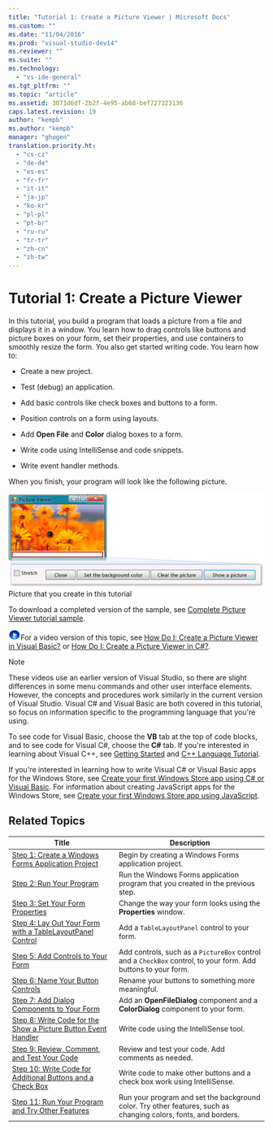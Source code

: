 ```yaml
---
title: "Tutorial 1: Create a Picture Viewer | Microsoft Docs"
ms.custom: ""
ms.date: "11/04/2016"
ms.prod: "visual-studio-dev14"
ms.reviewer: ""
ms.suite: ""
ms.technology: 
  - "vs-ide-general"
ms.tgt_pltfrm: ""
ms.topic: "article"
ms.assetid: 3071d6df-2b2f-4e95-ab68-bef727323136
caps.latest.revision: 19
author: "kempb"
ms.author: "kempb"
manager: "ghogen"
translation.priority.ht: 
  - "cs-cz"
  - "de-de"
  - "es-es"
  - "fr-fr"
  - "it-it"
  - "ja-jp"
  - "ko-kr"
  - "pl-pl"
  - "pt-br"
  - "ru-ru"
  - "tr-tr"
  - "zh-cn"
  - "zh-tw"
---
```

# Tutorial 1: Create a Picture Viewer
In this tutorial, you build a program that loads a picture from a file and displays it in a window. You learn how to drag controls like buttons and picture boxes on your form, set their properties, and use containers to smoothly resize the form. You also get started writing code. You learn how to:  
  
-   Create a new project.  
  
-   Test (debug) an application.  
  
-   Add basic controls like check boxes and buttons to a form.  
  
-   Position controls on a form using layouts.  
  
-   Add **Open File** and **Color** dialog boxes to a form.  
  
-   Write code using IntelliSense and code snippets.  
  
-   Write event handler methods.  
  
 When you finish, your program will look like the following picture.  
  
 ![Picture that you create in this tutorial](../ide/media/express_pictureviewerdone.png "Express_PictureViewerDone")  
Picture that you create in this tutorial  
  
 To download a completed version of the sample, see [Complete Picture Viewer tutorial sample](http://code.msdn.microsoft.com/Complete-Picture-Viewer-7d91d3a8).  
  
 ![link to video](../data-tools/media/playvideo.gif "PlayVideo")For a video version of this topic, see [How Do I: Create a Picture Viewer in Visual Basic?](http://go.microsoft.com/fwlink/?LinkId=205207) or [How Do I: Create a Picture Viewer in C#?](http://go.microsoft.com/fwlink/?LinkId=205198).  
  
> [!NOTE]
>  These videos use an earlier version of Visual Studio, so there are slight differences in some menu commands and other user interface elements. However, the concepts and procedures work similarly in the current version of Visual Studio. Visual C# and Visual Basic are both covered in this tutorial, so focus on information specific to the programming language that you're using.  
>   
>  To see code for Visual Basic, choose the **VB** tab at the top of code blocks, and to see code for Visual C#, choose the **C#** tab. If you're interested in learning about Visual C++, see [Getting Started](../misc/getting-started-with-visual-cpp-in-visual-studio-2015.md) and [C++ Language Tutorial](http://www.cplusplus.com/doc/tutorial/).  
>   
>  If you're interested in learning how to write Visual C# or Visual Basic apps for the Windows Store, see [Create your first Windows Store app using C# or Visual Basic](http://msdn.microsoft.com/library/windows/apps/hh974581.aspx). For information about creating JavaScript apps for the Windows Store, see [Create your first Windows Store app using JavaScript](http://msdn.microsoft.com/library/windows/apps/br211385.aspx).  
  
## Related Topics  
  
|Title|Description|  
|-----------|-----------------|  
|[Step 1: Create a Windows Forms Application Project](../ide/step-1-create-a-windows-forms-application-project.md)|Begin by creating a Windows Forms application project.|  
|[Step 2: Run Your Program](../ide/step-2-run-your-program.md)|Run the Windows Forms application program that you created in the previous step.|  
|[Step 3: Set Your Form Properties](../ide/step-3-set-your-form-properties.md)|Change the way your form looks using the **Properties** window.|  
|[Step 4: Lay Out Your Form with a TableLayoutPanel Control](../ide/step-4-lay-out-your-form-with-a-tablelayoutpanel-control.md)|Add a `TableLayoutPanel` control to your form.|  
|[Step 5: Add Controls to Your Form](../ide/step-5-add-controls-to-your-form.md)|Add controls, such as a `PictureBox` control and a `CheckBox` control, to your form. Add buttons to your form.|  
|[Step 6: Name Your Button Controls](../ide/step-6-name-your-button-controls.md)|Rename your buttons to something more meaningful.|  
|[Step 7: Add Dialog Components to Your Form](../ide/step-7-add-dialog-components-to-your-form.md)|Add an **OpenFileDialog** component and a **ColorDialog** component to your form.|  
|[Step 8: Write Code for the Show a Picture Button Event Handler](../ide/step-8-write-code-for-the-show-a-picture-button-event-handler.md)|Write code using the IntelliSense tool.|  
|[Step 9: Review, Comment, and Test Your Code](../ide/step-9-review-comment-and-test-your-code.md)|Review and test your code. Add comments as needed.|  
|[Step 10: Write Code for Additional Buttons and a Check Box](../ide/step-10-write-code-for-additional-buttons-and-a-check-box.md)|Write code to make other buttons and a check box work using IntelliSense.|  
|[Step 11: Run Your Program and Try Other Features](../ide/step-11-run-your-program-and-try-other-features.md)|Run your program and set the background color. Try other features, such as changing colors, fonts, and borders.|
